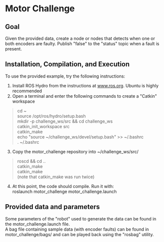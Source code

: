 # Motor Challenge

## Goal
Given the provided data, create a node or nodes that detects when one or both encoders are faulty. Publish "false" to the "status" topic when a fault is present.

## Installation, Compilation, and Execution
To use the provided example, try the following instructions:

1. Install ROS Hydro from the instructions at www.ros.org. Ubuntu is highly recommended  
2. Open a terminal and enter the following commands to create a "Catkin" workspace  
> cd ~  
> source /opt/ros/hydro/setup.bash  
> mkdir -p challenge_ws/src && cd challenge_ws  
> catkin_init_workspace src  
> catkin_make  
> echo "source ~/challenge_ws/devel/setup.bash" >> ~/.bashrc  
> . ~/.bashrc  
3. Copy the motor_challenge repository into ~/challenge_ws/src/  
> roscd && cd ..  
> catkin_make  
> catkin_make    
(note that catkin_make was run twice)  
4. At this point, the code should compile. Run it with:  
roslaunch motor_challenge motor_challenge.launch  

## Provided data and parameters
Some parameters of the "robot" used to generate the data can be found in the motor_challenge.launch file.  
A bag file containing sample data (with encoder faults) can be found in motor_challenge/bags/ and can be played back using the "rosbag" utility.  
